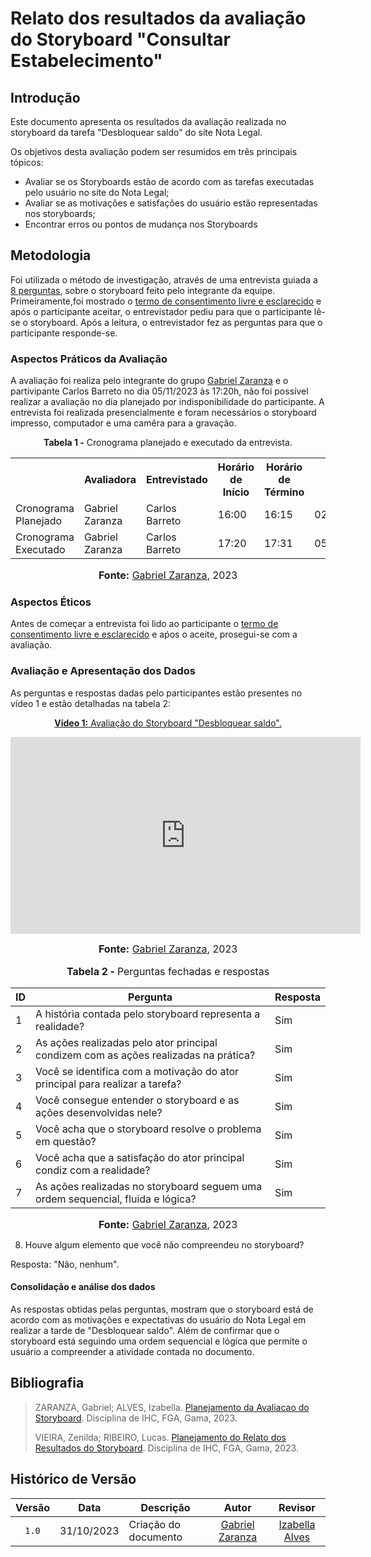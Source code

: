 # Relato dos resultados da avaliação do Storyboard "Consultar Estabelecimento"

## Introdução

Este documento apresenta os resultados da avaliação realizada no storyboard da tarefa "Desbloquear saldo" do site Nota Legal.

Os objetivos desta avaliação podem ser resumidos em três principais tópicos:
* Avaliar se os Storyboards estão de acordo com as tarefas executadas pelo usuário no site do Nota Legal;
* Avaliar se as motivações e satisfações do usuário estão representadas nos storyboards;
* Encontrar erros ou pontos de mudança nos Storyboards


## Metodologia

Foi utilizada o método de investigação, através de uma entrevista guiada a [8 perguntas](https://github.com/Interacao-Humano-Computador/2023.2-NotaLegal/blob/main/docs/design-avaliacao-desenvolvimento/planejamento-avaliacao-storyboard.md#roteiro-de-entrevista-e), sobre o storyboard feito pelo integrante da equipe. Primeiramente,foi mostrado o [termo de consentimento livre e esclarecido](https://github.com/Interacao-Humano-Computador/2023.2-NotaLegal/blob/main/docs/design-avaliacao-desenvolvimento/planejamento-avaliacao-storyboard.md#aspectos-%C3%A9ticos-d) e após o participante aceitar, o entrevistador pediu para que o participante lê-se o storyboard. Após a leitura, o entrevistador fez as perguntas para que o participante responde-se.


### Aspectos Práticos da Avaliação

A avaliação foi realiza pelo integrante do grupo [Gabriel Zaranza](https://github.com/GZaranza) e o partivipante Carlos Barreto no dia 05/11/2023 às 17:20h, não foi possível realizar a avaliação no dia planejado por indisponibilidade do participante. A entrevista foi realizada presencialmente e foram necessários o storyboard impresso, computador e uma camêra para a gravação.


<div align="center">
<p><b>Tabela 1 -</b> Cronograma planejado e executado da entrevista.</p>
  
  <table>
  <tr>
    <th></th>
    <th>Avaliadora</th>
    <th>Entrevistado</th>
    <th>Horário de Início</th>
    <th>Horário de Término</th>
    <th>Data</th>
    <th>Local</th>
  </tr>
  <tr>
    <td>Cronograma Planejado</td>
    <td>Gabriel Zaranza</td>
    <td>Carlos Barreto</td>
    <td>16:00</td>
    <td>16:15</td>
    <td>02/11/2023</td>
    <td>Presencial</td>
  </tr>
  <tr>
    <td>Cronograma Executado</td>
    <td>Gabriel Zaranza</td>
    <td>Carlos Barreto</td>
    <td>17:20</td>
    <td>17:31</td>
    <td>05/11/2023</td>
    <td>Presencial</td>
  </tr>
</table>

<font size="3"><p style="text-align: center"><b>Fonte:</b> <a href="https://github.com/GZaranza">Gabriel Zaranza</a>, 2023</p></font>
</div>


### Aspectos Éticos

Antes de começar a entrevista foi lido ao participante o [termo de consentimento livre e esclarecido](https://github.com/Interacao-Humano-Computador/2023.2-NotaLegal/blob/main/docs/design-avaliacao-desenvolvimento/planejamento-avaliacao-storyboard.md#aspectos-%C3%A9ticos-d) e aṕos o aceite, prosegui-se com a avaliação.
 

### Avaliação e Apresentação dos Dados

As perguntas e respostas dadas pelo participantes estão presentes no vídeo 1 e estão detalhadas na tabela 2:

<div align="center">
  
<p style="text-align: center"><a href="https://www.youtube.com/watch?v=aP-_ahprJyc&ab_channel=GabrielZaranza" target="blanket"><b>Vídeo 1:</b> Avaliação do Storyboard "Desbloquear saldo".</a></p>

<iframe width="560" height="315" src="https://www.youtube.com/watch?v=aP-_ahprJyc&ab_channel=GabrielZaranza" title="Apresentação 3" frameborder="0" allow="accelerometer; autoplay; clipboard-write; encrypted-media; gyroscope; picture-in-picture" allowfullscreen></iframe>

<font size="3"><p style="text-align: center"><b>Fonte:</b> <a href="https://github.com/GZaranza">Gabriel Zaranza</a>, 2023</p></font>

</div>

<div align="center">
<font size="3"><p style="text-align: center"><b>Tabela 2 - </b> Perguntas fechadas e respostas</p></font>

<table>
    <thead>
        <tr>
            <th>ID</th>
            <th>Pergunta</th>
            <th>Resposta</th>
        </tr>
    </thead>
    <tbody>
        <tr>
            <td>1</td>
            <td>A história contada pelo storyboard representa a realidade?</td>
            <td>Sim</td>
        </tr>
        <tr>
            <td>2</td>
            <td>As ações realizadas pelo ator principal condizem com as ações realizadas na prática?</td>
            <td>Sim</td>
        </tr>
        <tr>
            <td>3</td>
            <td>Você se identifica com a motivação do ator principal para realizar a tarefa?</td>
            <td>Sim</td>
        </tr>
        <tr>
            <td>4</td>
            <td>Você consegue entender o storyboard e as ações desenvolvidas nele?</td>
            <td>Sim</td>
        </tr>
        <tr>
            <td>5</td>
            <td>Você acha que o storyboard resolve o problema em questão?</td>
            <td>Sim</td>
        </tr>
        <tr>
            <td>6</td>
            <td>Você acha que a satisfação do ator principal condiz com a realidade?</td>
            <td>Sim</td>
        </tr>
        <tr>
            <td>7</td>
            <td>As ações realizadas no storyboard seguem uma ordem sequencial, fluida e lógica?</td>
            <td>Sim</td>
        </tr>
    </tbody>
</table>

<font size="3"><p style="text-align: center"><b>Fonte:</b> <a href="https://github.com/GZaranza">Gabriel Zaranza</a>, 2023</p></font>
</div>


8. Houve algum elemento que você não compreendeu no storyboard?

Resposta: "Não, nenhum".

#### Consolidação e análise dos dados

As respostas obtidas pelas perguntas, mostram que o storyboard está de acordo com as motivações e expectativas do usuário do Nota Legal em realizar a tarde de "Desbloquear saldo". Além de confirmar que o storyboard está seguindo uma ordem sequencial e lógica que permite o usuário a compreender a atividade contada no documento.



## Bibliografia

> ZARANZA, Gabriel; ALVES, Izabella. [Planejamento da Avaliacao do Storyboard](https://github.com/Interacao-Humano-Computador/2023.2-NotaLegal/blob/main/docs/design-avaliacao-desenvolvimento/planejamento-avaliacao-storyboard.md). Disciplina de IHC, FGA, Gama, 2023.
>
> VIEIRA, Zenilda; RIBEIRO, Lucas. [Planejamento do Relato dos Resultados do Storyboard](https://github.com/Interacao-Humano-Computador/2023.2-NotaLegal/blob/main/docs/design-avaliacao-desenvolvimento/planejamento-relato_storyboard.md#planejamento-do-relato-dos-resultados-da-avalia%C3%A7%C3%A3o-do-storyboard). Disciplina de IHC, FGA, Gama, 2023.
> 

## Histórico de Versão

| Versão | Data       | Descrição            |                       Autor                        |                     Revisor                      |
| :----: | ---------- | -------------------- | :------------------------------------------------: | :----------------------------------------------: |
| `1.0`  | 31/10/2023 | Criação do documento |  [Gabriel Zaranza](https://github.com/GZaranza)    | [Izabella Alves](https://github.com/izabellaalves) |
